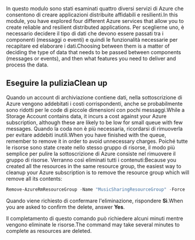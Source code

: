 <span data-ttu-id="a9ee9-101">In questo modulo sono stati esaminati quattro diversi servizi di Azure che consentono di creare applicazioni distribuite affidabili e resilienti.</span><span class="sxs-lookup"><span data-stu-id="a9ee9-101">In this module, you have explored four different Azure services that allow you to create reliable and resilient distributed applications.</span></span> <span data-ttu-id="a9ee9-102">Per sceglierne uno, è necessario decidere il tipo di dati che devono essere passati tra i componenti (messaggi o eventi) e quindi le funzionalità necessarie per recapitare ed elaborare i dati.</span><span class="sxs-lookup"><span data-stu-id="a9ee9-102">Choosing between them is a matter of deciding the type of data that needs to be passed between components (messages or events), and then what features you need to deliver and process the data.</span></span>

## <a name="clean-up"></a><span data-ttu-id="a9ee9-103">Eseguire la pulizia</span><span class="sxs-lookup"><span data-stu-id="a9ee9-103">Clean up</span></span>
<!---TODO: Update for sandbox?--->

<span data-ttu-id="a9ee9-104">Quando un account di archiviazione contiene dati, nella sottoscrizione di Azure vengono addebitati i costi corrispondenti, anche se probabilmente sono ridotti per le code di piccole dimensioni con pochi messaggi.</span><span class="sxs-lookup"><span data-stu-id="a9ee9-104">While a Storage Account contains data, it incurs a cost against your Azure subscription, although these are likely to be low for small queue with few messages.</span></span> <span data-ttu-id="a9ee9-105">Quando la coda non è più necessaria, ricordarsi di rimuoverla per evitare addebiti inutili.</span><span class="sxs-lookup"><span data-stu-id="a9ee9-105">When you have finished with the queue, remember to remove it in order to avoid unnecessary charges.</span></span> <span data-ttu-id="a9ee9-106">Poiché tutte le risorse sono state create nello stesso gruppo di risorse, il modo più semplice per pulire la sottoscrizione di Azure consiste nel rimuovere il gruppo di risorse. Verranno così eliminati tutti i contenuti:</span><span class="sxs-lookup"><span data-stu-id="a9ee9-106">Because you created all the resources in the same resource group, the easiest way to cleanup your Azure subscription is to remove the resource group which will remove all its contents:</span></span>

```powershell
Remove-AzureRmResourceGroup -Name "MusicSharingResourceGroup" -Force
```

<span data-ttu-id="a9ee9-107">Quando viene richiesto di confermare l'eliminazione, rispondere **Sì**.</span><span class="sxs-lookup"><span data-stu-id="a9ee9-107">When you are asked to confirm the delete, answer **Yes**.</span></span>

<span data-ttu-id="a9ee9-108">Il completamento di questo comando può richiedere alcuni minuti mentre vengono eliminate le risorse.</span><span class="sxs-lookup"><span data-stu-id="a9ee9-108">The command may take several minutes to complete as resources are deleted.</span></span>
